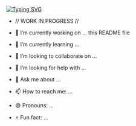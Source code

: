 <a href="https://git.io/typing-svg"><img src="https://readme-typing-svg.demolab.com?font=Fira+Code&size=21&duration=6000&color=F71008&center=true&random=false&width=435&lines=IT+high-school+student;Coding+enthusiast;(someday)+full-stack+web+dev" alt="Typing SVG" /></a>
- // WORK IN PROGRESS //


- 🔭 I’m currently working on ... this README file
- 🌱 I’m currently learning ...
- 👯 I’m looking to collaborate on ...
- 🤔 I’m looking for help with ...
- 💬 Ask me about ...
- 📫 How to reach me: ...
- 😄 Pronouns: ...
- ⚡ Fun fact: ...

